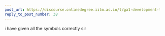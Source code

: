 ```yaml
---
post_url: https://discourse.onlinedegree.iitm.ac.in/t/ga1-development-tools-discussion-thread-tds-jan-2025/161083/40
reply_to_post_number: 38
---
```

i have given all the symbols correctly sir